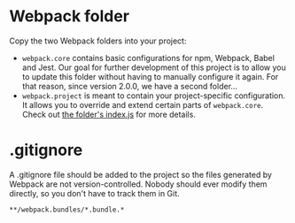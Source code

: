 # Webpack folder

Copy the two Webpack folders into your project:

- `webpack.core` contains basic configurations for npm, Webpack, Babel and Jest. Our goal for further development of this project is to allow you to update this folder without having to manually configure it again. For that reason, since version 2.0.0, we have a second folder...
- `webpack.project` is meant to contain your project-specific configuration. It allows you to override and extend certain parts of `webpack.core`. Check out [the folder's index.js](./webpack.project/index.js) for more details.

# .gitignore

A .gitignore file should be added to the project so the files generated by Webpack are not version-controlled. Nobody should ever modify them directly, so you don't have to track them in Git.

```
**/webpack.bundles/*.bundle.*
```

